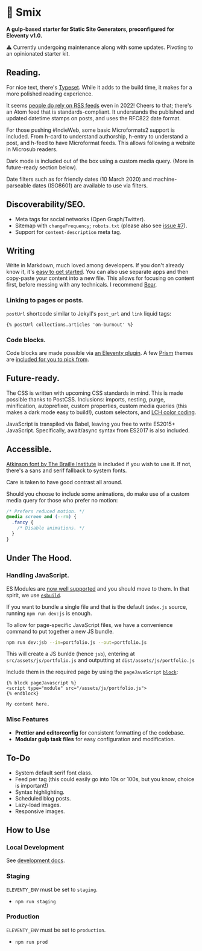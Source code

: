 # 🌻 Smix
__A gulp-based starter for Static Site Generators, preconfigured for Eleventy v1.0.__

⚠️ Currently undergoing maintenance along with some updates. Pivoting to an opinionated starter kit.

## Reading.

For nice text, there's [Typeset](https://www.npmjs.com/package/typeset). While it adds to the build time, it makes for a more polished reading experience.

It seems [people do rely on RSS feeds](https://twitter.com/mxbck/status/1490698469312536578) even in 2022! Cheers to that; there's an Atom feed that is standards-compliant. It understands the published and updated datetime stamps on posts, and uses the RFC822 date format.

For those pushing #IndieWeb, some basic Microformats2 support is included. From h-card to understand authorship, h-entry to understand a post, and h-feed to have Microformat feeds. This allows following a website in Microsub readers.

Dark mode is included out of the box using a custom media query. (More in future-ready section below).

Date filters such as for friendly dates (10 March 2020) and machine-parseable dates (ISO8601) are available to use via filters.

## Discoverability/SEO.

* Meta tags for social networks (Open Graph/Twitter).
* Sitemap with `changeFrequency`; `robots.txt` (please also see [issue #7](https://github.com/hirusi/smix-eleventy-starter/issues/7)).
* Support for `content-description` meta tag.

## Writing

Write in Markdown, much loved among developers. If you don't already know it, it's [easy to get started](https://commonmark.org/help/tutorial/). You can also use separate apps and then copy-paste your content into a new file. This allows for focusing on content first, before messing with any technicals. I recommend [Bear](https://bear.app/).

### Linking to pages or posts.

`postUrl` shortcode similar to Jekyll's `post_url` and `link` liquid tags:

```liquid
{% postUrl collections.articles 'on-burnout' %}
```

### Code blocks.

Code blocks are made possible via [an Eleventy plugin](https://www.11ty.dev/docs/plugins/syntaxhighlight/). A few [Prism](https://prismjs.com/) themes are [included for you to pick from](src/assets/css/themes).

## Future-ready.

The CSS is written with upcoming CSS standards in mind. This is made possible thanks to PostCSS. Inclusions: imports, nesting, purge, minification, autoprefixer, custom properties, custom media queries (this makes a dark mode easy to build!), custom selectors, and [LCH color coding](https://lea.verou.me/2020/04/lch-colors-in-css-what-why-and-how/).

JavaScript is transpiled via Babel, leaving you free to write ES2015+ JavaScript. Specifically, await/async syntax from ES2017 is also included.

## Accessible.

[Atkinson font by The Braille Institute](https://brailleinstitute.org/freefont) is included if you wish to use it. If not, there's a sans and serif fallback to system fonts.

Care is taken to have good contrast all around.

Should you choose to include some animations, do make use of a custom media query for those who prefer no motion:

```css
/* Prefers reduced motion. */
@media screen and (--rm) {
  .fancy {
    /* Disable animations. */
  }
}
```

## Under The Hood.

### Handling JavaScript.

ES Modules are [now well supported](https://caniuse.com/es6-module) and you should move to them. In that spirit, we use [`esbuild`](https://esbuild.github.io/).

If you want to bundle a single file and that is the default `index.js` source, running `npm run dev:js` is enough.

To allow for page-specific JavaScript files, we have a convenience command to put together a new JS bundle.

```sh
npm run dev:jsb --in=portfolio.js --out=portfolio.js
```

This will create a JS bunlde (hence `jsb`), entering at `src/assets/js/portfolio.js` and outputting at `dist/assets/js/portfolio.js`

Include them in the required page by using the `pageJavaScript` [`block`](https://liquidjs.com/tutorials/partials-and-layouts.html#Layout-Templates-Extends):

```liquid
{% block pageJavascript %}
<script type="module" src="/assets/js/portfolio.js">
{% endblock}

My content here.
```

### Misc Features

* __Prettier and editorconfig__ for consistent formatting of the codebase.
* __Modular gulp task files__ for easy configuration and modification.

## To-Do

* System default serif font class.
* Feed per tag (this could easily go into 10s or 100s, but you know, choice is important!)
* Syntax highlighting.
* Scheduled blog posts.
* Lazy-load images.
* Responsive images.

## How to Use

### Local Development

See [development docs](docs/development.md).

### Staging

`ELEVENTY_ENV` must be set to `staging`. 

* `npm run staging`

### Production

`ELEVENTY_ENV` must be set to `production`.

* `npm run prod`
